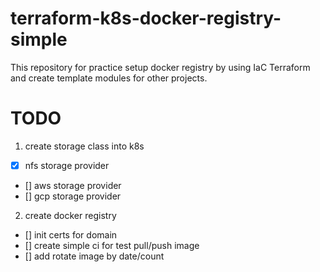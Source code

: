 # terraform-k8s-docker-registry-simple
This repository for practice setup docker registry by using IaC Terraform and create template modules for other projects.

# TODO
1) create storage class into k8s
- [x] nfs storage provider 
- [] aws storage provider
- [] gcp storage provider
2) create docker registry 
- [] init certs for domain
- [] create simple ci for test pull/push image
- [] add rotate image by date/count
